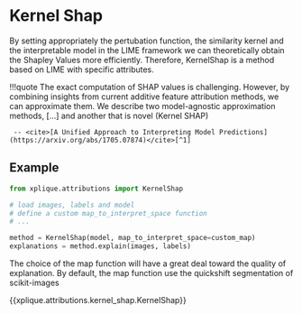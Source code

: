 # Kernel Shap

By setting appropriately the pertubation function, the similarity kernel and the interpretable
model in the LIME framework we can theoretically obtain the Shapley Values more efficiently.
Therefore, KernelShap is a method based on LIME with specific attributes.

!!!quote
    The exact computation of SHAP values is challenging. However, by combining insights from current
    additive feature attribution methods, we can approximate them. We describe two model-agnostic
    approximation methods, \[...] and another that is novel (Kernel SHAP)

     -- <cite>[A Unified Approach to Interpreting Model Predictions](https://arxiv.org/abs/1705.07874)</cite>[^1]

## Example

```python
from xplique.attributions import KernelShap

# load images, labels and model
# define a custom map_to_interpret_space function
# ...

method = KernelShap(model, map_to_interpret_space=custom_map)
explanations = method.explain(images, labels)
```

The choice of the map function will have a great deal toward the quality of explanation.
By default, the map function use the quickshift segmentation of scikit-images

{{xplique.attributions.kernel_shap.KernelShap}}


[^1]: [A Unified Approach to Interpreting Model Predictions](https://arxiv.org/abs/1705.07874)
   